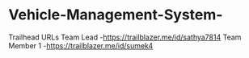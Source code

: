 # Vehicle-Management-System-

Trailhead URLs
Team Lead -https://trailblazer.me/id/sathya7814
Team Member 1 -https://trailblazer.me/id/sumek4
